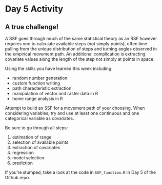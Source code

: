 Day 5 Activity
================

A true challenge!
-----------------

A SSF goes through much of the same statistical theory as an RSF however requires one to calculate available steps (not simply points), often time pulling from the unique distribution of steps and turning angles observed in the empirical movement path. An additional complication is extracting covariate values along the length of the step not simply at points in space.

Using the skills you have learned this week including:

-   random number generation
-   custom function writing
-   path characteristic extraction
-   manipulation of vector and raster data in R
-   home range analysis in R

Attempt to build an SSF for a movement path of your choosing. When considering variables, try and use at least one continuous and one categorical variable as covariates.

Be sure to go through all steps:

1.  estimation of range
2.  selection of available points
3.  extraction of covariates
4.  regression
5.  model selection
6.  prediction

If you're stumped, take a look at the code in `SSF_function.R` in Day 5 of the  Github repo.
